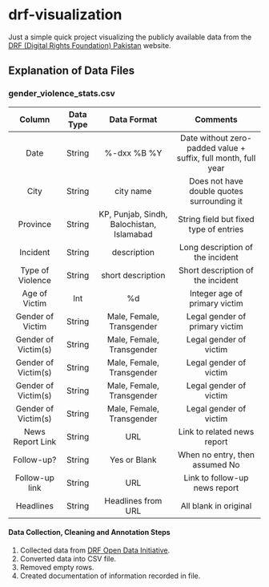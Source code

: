 # drf-visualization

Just a simple quick project visualizing the publicly available data from the [DRF (Digital Rights Foundation) Pakistan](https://digitalrightsfoundation.pk/) website.

## Explanation of Data Files

### gender_violence_stats.csv
|       Column        | Data Type |                Data Format                |                            Comments                            |
|:-------------------:|:---------:|:-----------------------------------------:|:--------------------------------------------------------------:|
|        Date         |  String   |                %-dxx %B %Y                | Date without zero-padded value + suffix, full month, full year |
|        City         |  String   |                 city name                 |           Does not have double quotes surrounding it           |
|      Province       |  String   | KP, Punjab, Sindh, Balochistan, Islamabad |             String field but fixed type of entries             |
|      Incident       |  String   |                description                |                Long description of the incident                |
|  Type of Violence   |  String   |             short description             |               Short description of the incident                |
|    Age of Victim    |    Int    |                    %d                     |                 Integer age of primary victim                  |
|  Gender of Victim   |  String   |         Male, Female, Transgender         |                 Legal gender of primary victim                 |
| Gender of Victim(s) |  String   |         Male, Female, Transgender         |                     Legal gender of victim                     |
| Gender of Victim(s) |  String   |         Male, Female, Transgender         |                     Legal gender of victim                     |
| Gender of Victim(s) |  String   |         Male, Female, Transgender         |                     Legal gender of victim                     |
| Gender of Victim(s) |  String   |         Male, Female, Transgender         |                     Legal gender of victim                     |
|  News Report Link   |  String   |                    URL                    |                  Link to related news report                   |
|     Follow-up?      |  String   |               Yes or Blank                |                 When no entry, then assumed No                 |
|   Follow-up link    |  String   |                    URL                    |                 Link to follow-up news report                  |
|      Headlines      |  String   |            Headlines from URL             |                     All blank in original                      |

#### Data Collection, Cleaning and Annotation Steps
1. Collected data from [DRF Open Data Initiative](https://digitalrightsfoundation.pk/open-data-for-incidents-of-gender-based-violence-in-pakistan/).
2. Converted data into CSV file.
3. Removed empty rows.
4. Created documentation of information recorded in file.